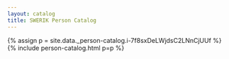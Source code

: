 ```yaml
---
layout: catalog
title: SWERIK Person Catalog
---
```

{% assign p = site.data._person-catalog.i-7f8sxDeLWjdsC2LNnCjUUf %}
{% include person-catalog.html p=p %}

